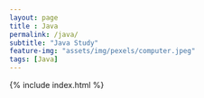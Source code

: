 ```yaml
--- 
layout: page
title : Java 
permalink: /java/
subtitle: "Java Study" 
feature-img: "assets/img/pexels/computer.jpeg"
tags: [Java]
---
```


{% include index.html %}
